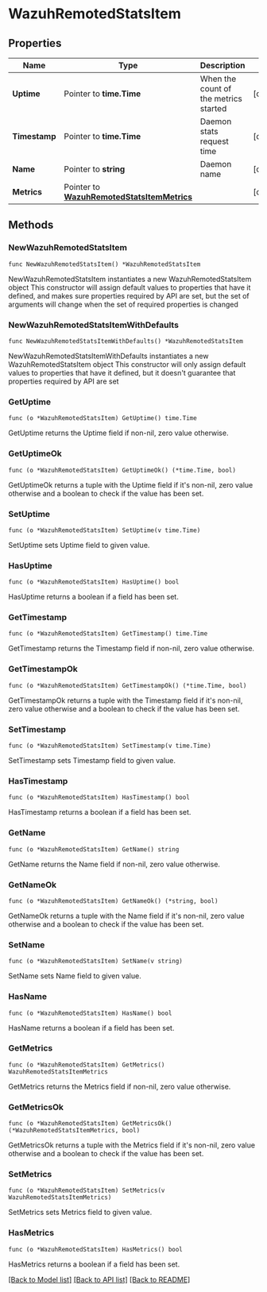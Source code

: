 # WazuhRemotedStatsItem

## Properties

Name | Type | Description | Notes
------------ | ------------- | ------------- | -------------
**Uptime** | Pointer to **time.Time** | When the count of the metrics started | [optional] 
**Timestamp** | Pointer to **time.Time** | Daemon stats request time | [optional] 
**Name** | Pointer to **string** | Daemon name | [optional] 
**Metrics** | Pointer to [**WazuhRemotedStatsItemMetrics**](WazuhRemotedStatsItemMetrics.md) |  | [optional] 

## Methods

### NewWazuhRemotedStatsItem

`func NewWazuhRemotedStatsItem() *WazuhRemotedStatsItem`

NewWazuhRemotedStatsItem instantiates a new WazuhRemotedStatsItem object
This constructor will assign default values to properties that have it defined,
and makes sure properties required by API are set, but the set of arguments
will change when the set of required properties is changed

### NewWazuhRemotedStatsItemWithDefaults

`func NewWazuhRemotedStatsItemWithDefaults() *WazuhRemotedStatsItem`

NewWazuhRemotedStatsItemWithDefaults instantiates a new WazuhRemotedStatsItem object
This constructor will only assign default values to properties that have it defined,
but it doesn't guarantee that properties required by API are set

### GetUptime

`func (o *WazuhRemotedStatsItem) GetUptime() time.Time`

GetUptime returns the Uptime field if non-nil, zero value otherwise.

### GetUptimeOk

`func (o *WazuhRemotedStatsItem) GetUptimeOk() (*time.Time, bool)`

GetUptimeOk returns a tuple with the Uptime field if it's non-nil, zero value otherwise
and a boolean to check if the value has been set.

### SetUptime

`func (o *WazuhRemotedStatsItem) SetUptime(v time.Time)`

SetUptime sets Uptime field to given value.

### HasUptime

`func (o *WazuhRemotedStatsItem) HasUptime() bool`

HasUptime returns a boolean if a field has been set.

### GetTimestamp

`func (o *WazuhRemotedStatsItem) GetTimestamp() time.Time`

GetTimestamp returns the Timestamp field if non-nil, zero value otherwise.

### GetTimestampOk

`func (o *WazuhRemotedStatsItem) GetTimestampOk() (*time.Time, bool)`

GetTimestampOk returns a tuple with the Timestamp field if it's non-nil, zero value otherwise
and a boolean to check if the value has been set.

### SetTimestamp

`func (o *WazuhRemotedStatsItem) SetTimestamp(v time.Time)`

SetTimestamp sets Timestamp field to given value.

### HasTimestamp

`func (o *WazuhRemotedStatsItem) HasTimestamp() bool`

HasTimestamp returns a boolean if a field has been set.

### GetName

`func (o *WazuhRemotedStatsItem) GetName() string`

GetName returns the Name field if non-nil, zero value otherwise.

### GetNameOk

`func (o *WazuhRemotedStatsItem) GetNameOk() (*string, bool)`

GetNameOk returns a tuple with the Name field if it's non-nil, zero value otherwise
and a boolean to check if the value has been set.

### SetName

`func (o *WazuhRemotedStatsItem) SetName(v string)`

SetName sets Name field to given value.

### HasName

`func (o *WazuhRemotedStatsItem) HasName() bool`

HasName returns a boolean if a field has been set.

### GetMetrics

`func (o *WazuhRemotedStatsItem) GetMetrics() WazuhRemotedStatsItemMetrics`

GetMetrics returns the Metrics field if non-nil, zero value otherwise.

### GetMetricsOk

`func (o *WazuhRemotedStatsItem) GetMetricsOk() (*WazuhRemotedStatsItemMetrics, bool)`

GetMetricsOk returns a tuple with the Metrics field if it's non-nil, zero value otherwise
and a boolean to check if the value has been set.

### SetMetrics

`func (o *WazuhRemotedStatsItem) SetMetrics(v WazuhRemotedStatsItemMetrics)`

SetMetrics sets Metrics field to given value.

### HasMetrics

`func (o *WazuhRemotedStatsItem) HasMetrics() bool`

HasMetrics returns a boolean if a field has been set.


[[Back to Model list]](../README.md#documentation-for-models) [[Back to API list]](../README.md#documentation-for-api-endpoints) [[Back to README]](../README.md)


